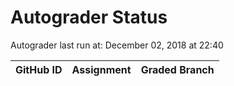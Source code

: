 # Autograder Status
Autograder last run at: December 02, 2018 at 22:40

| GitHub ID | Assignment | Graded Branch |
|-----------|------------|---------------|
